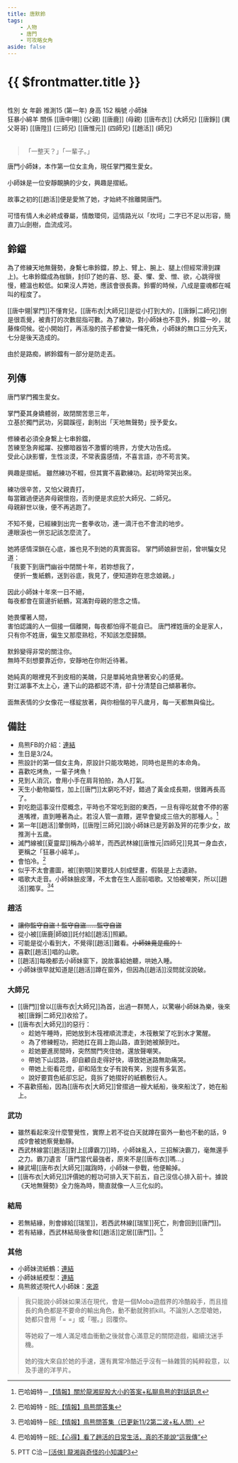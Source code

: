 ```yaml
---
title: 唐默鈴
tags:
    - 人物
    - 唐門
    - 可攻略女角
aside: false
---
```


# {{ $frontmatter.title }}

<ChTabs position="bottom">
    <ChTab title="初識">
        <ChMeet 
			src='/images/characters/girl_0/normal.png' 
			nameTitle='小師妹'
			nameMain='唐默鈴'
			desc='芳名默鈴，唐門掌門獨生愛女，宛如森林小動物般的少女，性情淡漠，身繫七串從來不響的鈴噹。<br>興趣是摺紙。'
			:animation=true
		/>
    </ChTab>
</ChTabs>
<br>

<InfoList>
    <Info title="角色資料" :open=true>
        <table>
            <ChTr>
                <ChTd isTitle=true>
                    性別
                </ChTd>
                <ChTd>
                    女
                </ChTd>
            </ChTr>
            <ChTr>
                <ChTd isTitle=true>
                    年齡
                </ChTd>
                <ChTd>
                    推測15 (第一年)
                </ChTd>
            </ChTr>
            <ChTr>
                <ChTd isTitle=true>
                    身高
                </ChTd>
                <ChTd>
                    152
                </ChTd>
            </ChTr>
            <ChTr>
                <ChTd isTitle=true>
                    稱號
                </ChTd>
                <ChTd>
                    小師妹<br>狂暴小綿羊
                </ChTd>
            </ChTr>
            <ChTr>
                <ChTd isTitle=true position='center'>
                    關係
                </ChTd>
            </ChTr>
            <ChTr>
                <ChTd position='center'>
                    [[唐中翎]] (父親)
                </ChTd>
            </ChTr>
            <ChTr>
                <ChTd position='center'>
                    [[唐鹿]] (母親)
                </ChTd>
            </ChTr>
            <ChTr>
                <ChTd position='center'>  
                    [[唐布衣]] (大師兄)
                </ChTd>
            </ChTr>
            <ChTr>
                <ChTd position='center'>  
                    [[唐錚]] (異父哥哥)
                </ChTd>
            </ChTr>
            <ChTr>
                <ChTd position='center'>  
                    [[唐陞]] (三師兄)
                </ChTd>
            </ChTr>
            <ChTr>
                <ChTd position='center'>  
                    [[唐惟元]] (四師兄)
                </ChTd>
            </ChTr>
            <ChTr>
                <ChTd position='center'>
                    [[趙活]] (師兄)
                </ChTd>
            </ChTr>
        </table>
    </Info>
</InfoList>

> 「一整天？」「一輩子。」

唐門小師妹，本作第一位女主角，現任掌門獨生愛女。
<br><br>
小師妹是一位安靜靦腆的少女，興趣是摺紙。
<br><br>
故事之初的[[趙活]]便是愛煞了她，才始終不捨離開唐門。
<br><br>
可惜有情人未必終成眷屬，情敵環伺，這情路光以「坎坷」二字已不足以形容，簡直刀山劍樹，血流成河。

<div style="clear:both;"></div>

## 鈴鐺

為了修練天地無聲勢，身繫七串鈴鐺，脖上、臂上、腕上、腿上(但經常滑到踝上)。七串鈴鐺成為枷鎖，封印了她的喜、怒、憂、懼、愛、憎、欲，心跳得很慢，體溫也較低。如果沒人弄她，應該會很長壽。鈴響的時候，八成是靈魂都在喊叫的程度了。
<br><br>
[[唐中翎|掌門]]不懂育兒，[[唐布衣|大師兄]]是從小打到大的，[[唐錚|二師兄]]倒是很乖覺，被責打的次數屈指可數。為了練功，對小師妹也不意外，鈴鐺一吵，就藤條伺候。從小開始打，再活潑的孩子都會變一條死魚，小師妹的無口三分先天，七分是後天造成的。
<br><br>
由於是路痴，綁鈴鐺有一部分是防走丟。

## 列傳

<Tabs>
  <Tab title="列傳一">
	唐門掌門獨生愛女。<br><br>
	掌門憂其身嬌體弱，故閉關苦思三年，<br>
	立基於獨門武功，另闢蹊徑，創制出「天地無聲勢」授予愛女。<br><br>
	修練者必須全身繫上七串鈴鐺，<br>
	苦練至急奔縱躍、投擲暗器皆不激響的境界，方使大功告成。<br>
	受此心訣影響，生性淡漠，不常表露感情，不喜言語，亦不苟言笑。<br><br>
	興趣是摺紙。
  </Tab>
  <Tab title="列傳二">
	雖然練功不輟，但其實不喜歡練功。起初時常哭出來。<br><br>
	練功很辛苦，又怕父親責打，<br>
	每當難過便逃奔母親懷抱，否則便是求庇於大師兄、二師兄。<br>
	母親辭世以後，便不再逃跑了。<br><br>
	不知不覺，已經練到出完一套拳收功，連一滴汗也不會流的地步。<br>
	連眼淚也一併忘記該怎麼流了。<br><br>
	她將感情深鎖在心底，誰也見不到她的真實面容。
  </Tab>
  <Tab title="列傳三">
	掌門師娘辭世前，曾哄騙女兒道：<br>
	「我要下到唐門幽谷中閉關十年，若妳想我了，<br>
	　便折一隻紙鶴，送到谷底，我見了，便知道妳在思念娘親。」<br><br>
	因此小師妹十年來一日不絕，<br>
	每夜都會在窗邊折紙鶴，寫滿對母親的思念之情。<br><br>
	她畏懼著人間，<br>
	害怕認識的人一個接一個離開，每夜都怕得不能自已。
  </Tab>
  <Tab title="列傳四">
	唐門裡姓唐的全是家人，<br>
	只有你不姓唐，偏生又那麼熟稔，不知該怎麼歸類。<br><br>
	默鈴變得非常的關注你。<br>
	無時不刻想要靠近你，安靜地在你附近待著。<br><br>
	她純真的眼裡見不到皮相的美醜，只是單純地貪戀著安心的感覺。<br>
	對江湖事不太上心，連下山的路都認不清，卻十分清楚自己傾慕著你。<br><br>
	面無表情的少女像花一樣綻放著，與你相偕的平凡歲月，每一天都無與倫比。
  </Tab>
</Tabs>

## 備註

- 鳥熊FB的介紹：[連結](https://www.facebook.com/obbstudio/photos/pb.100076301525150.-2207520000/119387850459402/?type=3)
- 生日是3/24。
- 熊設計的第一個女主角，原設計只能攻略她，同時也是熊的本命角。
- 喜歡吃烤魚，一輩子烤魚！
- 見到人消沉，會用小手在肩背拍拍，為人打氣。
- 天生小動物屬性，加上[[唐門]]太窮吃不好，錯過了黃金成長期，很難再長高了。
- 對吃飽這事沒什麼概念，平時也不常吃到甜的東西，一旦有得吃就會不停的塞進嘴裡，直到睡著為止。若沒人管一直餵，遲早會變成三倍大的那種人。[^1]
- 第一年[[趙活]]暈倒時，[[唐陞|三師兄]]說小師妹已是芳齡及笄的花季少女，故推測十五歲。
- 滅門線被[[夏靈犀]]稱為小綿羊，而西武林線[[唐惟元|四師兄]]見其一身血衣，更稱之「狂暴小綿羊」。
- 會怕冷。[^3]
- 似乎不太會畫圖，被[[劉顎]]笑要找人刻成壁畫，假裝是上古遺跡。
- 唱歌大走音。小師妹臉皮薄，不太會在生人面前唱歌。又怕被嘲笑，所以[[趙活]]獨享。[^4][^5]

### 趙活

- ~~讓你監守自盜！監守自盜……監守自盜~~
- 從小被[[唐鹿|師娘]]託付給[[趙活]]照顧。
- 可能是從小看到大，不覺得[[趙活]]難看。~~小師妹竟是瘋的！~~
- 喜歡[[趙活]]唱的山歌。
- [[趙活]]每晚都去小師妹窗下，說故事給她聽，哄她入睡。
- 小師妹很早就知道是[[趙活]]蹲在窗外，但因為[[趙活]]沒問就沒說破。

### 大師兄

- [[唐門]]曾以[[唐布衣|大師兄]]為首，出過一群閒人，以驚嚇小師妹為樂，後來被[[唐錚|二師兄]]收拾了。
- [[唐布衣|大師兄]]的惡行：
    - 趁她午睡時，把她放到木筏裡順流漂走，木筏散架了吃到水才驚醒。
    - 為了修練輕功，把她扛在肩上跑山路，直到她被顛到吐。
    - 趁她要進房間時，突然關門夾住她，還放聲嘲笑。
    - 帶她下山認路，卻自顧自走得好快，導致她迷路無助痛哭。
    - 帶她上街看花燈，卻和陌生女子有說有笑，別提有多氣苦。
    - 說好要買色紙卻忘記，竟拆了她摺好的紙鶴敷衍人。
- 不喜歡搭船，因為[[唐布衣|大師兄]]曾摺過一艘大紙船，後來船沈了，她在船上。

### 武功

- 雖然看起來沒什麼警覺性，實際上若不從白天就蹲在窗外一動也不動的話，9成9會被她察覺動靜。
- 西武林線當[[趙活]]對上[[譚霸刀]]時，小師妹亂入，三招解決霸刀，毫無還手之力。霸刀遺言「唐門當代最強者，原來不是[[唐布衣]]嗎...」
- 練武場[[唐布衣|大師兄]]蹴踘時，小師妹一參戰，他便輸掉。
- [[唐布衣|大師兄]]評價她的輕功可排入天下前五，自己沒信心排入前十。據說《天地無聲勢》全力施為時，簡直就像一人三化似的。

### 結局

- 若無結緣，則會嫁給[[瑞笙]]，若西武林線[[瑞笙]]死亡，則會回到[[唐門]]。
- 若有結緣，西武林結局後會和[[趙活]]定居[[唐門]]。[^2]

### 其他

- 小師妹流紙鶴：[連結](https://www.facebook.com/obbstudio/posts/136833392048181?rdid=ZkNxP6wJ5mrUQZpK)
- 小師妹紙模型：[連結](https://www.facebook.com/story.php?story_fbid=431711456048902&id=100076301525150&mibextid=oFDknk&rdid=GFOHhRHD9w0HwSTS)
- 鳥熊敘述現代人小師妹：[來源](https://www.facebook.com/obbstudio/posts/pfbid02eAuA5dxrPNzVAtVYGNGbLUi4n6W4EEtTad2Dw4QCZzBwQ9k7YCo8T71jukgRGD3Rl?comment_id=673300937515487)
> 我只能說小師妹如果活在現代，會是一個Moba遊戲界的冷酷殺手，而且擅長的角色都是不要命的輸出角色，動不動就胯抓kill。不論別人怎麼嗆她，她都只會用「= =」或「喔。」回覆你。<br><br>
> 等她殺了一堆人滿足嗜血衝動之後就會心滿意足的關閉遊戲，繼續沈迷手機。<br><br>
> 她的強大來自於她的手速，還有異常冷酷近乎沒有一絲雜質的純粹殺意，以及手邊的洋芋片。

[^1]: 巴哈姆特－[【情報】關於龍湘屁股大小的答案+私聊鳥熊的對話訊息](https://forum.gamer.com.tw/C.php?bsn=73317&snA=2973&tnum=8)
[^2]: PTT C洽－[\[活俠\] 龍湘與奇怪的小知識P3](https://www.ptt.cc/bbs/C_Chat/M.1729093866.A.C8A.html)
[^3]: 巴哈姆特 - [RE:【情報】鳥熊問答集](https://forum.gamer.com.tw/Co.php?bsn=73317&sn=12029)
[^4]: 巴哈姆特－[RE:【情報】鳥熊問答集（已更新11/2第二波+私人問）](https://forum.gamer.com.tw/Co.php?bsn=73317&sn=12184&subbsn=1&bPage=0)
[^5]: 巴哈姆特－[RE:【心得】看了趙活的日常生活，真的不能說“這我傳”](https://forum.gamer.com.tw/Co.php?bsn=73317&sn=12057&subbsn=1&bPage=0)